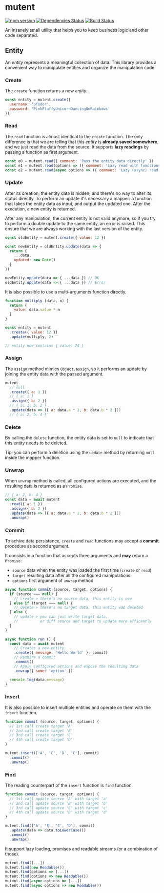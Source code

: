 # mutent

[![npm version](https://badge.fury.io/js/mutent.svg)](https://badge.fury.io/js/mutent)
[![Dependencies Status](https://david-dm.org/greguz/mutent.svg)](https://david-dm.org/greguz/mutent.svg)
[![Build Status](https://travis-ci.com/greguz/mutent.svg?branch=master)](https://travis-ci.com/greguz/mutent)

An insanely small utility that helps you to keep business logic and other code separated.

## Entity

An _entity_ represents a meaningful collection of data.
This library provides a convenient way to manipulate entities and organize the manipulation code.

### Create

The `create` function returns a new _entity_.

```javascript
const entity = mutent.create({
  username: 'pfudor',
  password: 'PinkFluffyUnicornDancingOnRainbows'
})
```

### Read

The `read` function is almost identical to the `create` function.
The only difference is that we are telling that this _entity_ is **already saved somewhere**,
and we just read the data from the source.
It supports **lazy readings** by passing a function as first argument.

```javascript
const e0 = mutent.read({ comment: 'Pass the entity data directly' })
const e1 = mutent.read(options => ({ comment: 'Lazy read with functions' }))
const e2 = mutent.read(async options => ({ comment: 'Lazy (async) read with promises' }))
```

### Update

After its creation, the entity data is hidden, and there's no way to alter its status directly.
To perform an update it's necessary a mapper: a function that takes the entity data as input, and output the updated one.
After the execution, a new entity is returned.

After any manipulation, the current entity is not valid anymore, so if you try to perform
a double update to the same entity, an error is raised.
This ensure that we are always working with the last version of the entity.

```javascript
const oldEntity = mutent.create({ value: 12 })

const newEntity = oldEntity.update(data => {
  return {
    ...data,
    updated: new Date()
  }
})

newEntity.update(data => { ...data }) // OK
oldEntity.update(data => { ...data }) // Error
```

It is also possible to use a multi-arguments function directly.

```javascript
function multiply (data, n) {
  return {
    value: data.value * n
  }
}

const entity = mutent
  .create({ value: 12 })
  .update(multiply, 2)

// entity now contains { value: 24 }
```

### Assign

The `assign` method mimics `Object.assign`, so it performs an update by joining the entity data with the passed argument.

```javascript
mutent
  // null
  .create({ a: 1 })
  // { a: 1 }
  .assign({ b: 2 })
  // { a: 1, b: 2 }
  .update(data => ({ a: data.a * 2, b: data.b * 2 }))
  // { a: 2, b: 4 }
```

### Delete

By calling the `delete` function, the entity data is set to `null` to indicate that this entity needs to be deleted.

Tip: you can perform a deletion using the `update` method by returning `null` inside the mapper function.

### Unwrap

When `unwrap` method is called, all configured actions are executed, and the resulting data is returned as a `Promise`.

```javascript
// { a: 2, b: 4 }
const data = await mutent
  .read({ a: 1 })
  .assign({ b: 2 })
  .update(data => ({ a: data.a * 2, b: data.b * 2 }))
  .unwrap()
```

### Commit

To achive data persistence, `create` and `read` functions may accept a **commit** procedure as second argument.

It consists in a function that accepts three arguments and **may** return a `Promise`:
- `source` data when the entity was loaded the first time (`create` or `read`)
- `target` resulting data after all the configured manipulations
- `options` first argument of `unwrap` method

```javascript
async function commit (source, target, options) {
  if (source === null) {
    // create > there's no source data, this entity is new
  } else if (target === null) {
    // delete > there's no target data, this entity was deleted
  } else {
    // update > you can just write target data,
    //          or diff source and target to update more efficently
  }
}

async function run () {
  const data = await mutent
    // Creates a new entity
    .create({ message: 'Hello World' }, commit)
    // Require a commit
    .commit()
    // Apply configured actions and expose the resulting data
    .unwrap({ some: 'option' })

  console.log(data.message)
}
```

### Insert

It is also possible to insert multiple entities and operate on them with the `insert` function.

```javascript
function commit (source, target, options) {
  // 1st call create target 'A'
  // 2nd call create target 'B'
  // 3rd call create target 'C'
  // 4th call create target 'D'
}

mutent.insert(['A', 'C', 'D', 'C'], commit)
  .commit()
  .unwrap()
```

### Find

The reading counterpart of the `insert` function is `find` function.

```javascript
function commit (source, target, options) {
  // 1st call update source 'A' with target 'a'
  // 2nd call update source 'B' with target 'b'
  // 3rd call update source 'C' with target 'c'
  // 4th call update source 'D' with target 'd'
}

mutent.find(['A', 'B', 'C', 'D'], commit)
  .update(data => data.toLowerCase())
  .commit()
  .unwrap()
```

It support lazy loading, promises and readable streams (or a combination of those).

```javascript
mutent.find([...])
mutent.find(new Readable())
mutent.find(options => [...])
mutent.find(options => new Readable())
mutent.find(async options => [...])
mutent.find(async options => new Readable())
```
